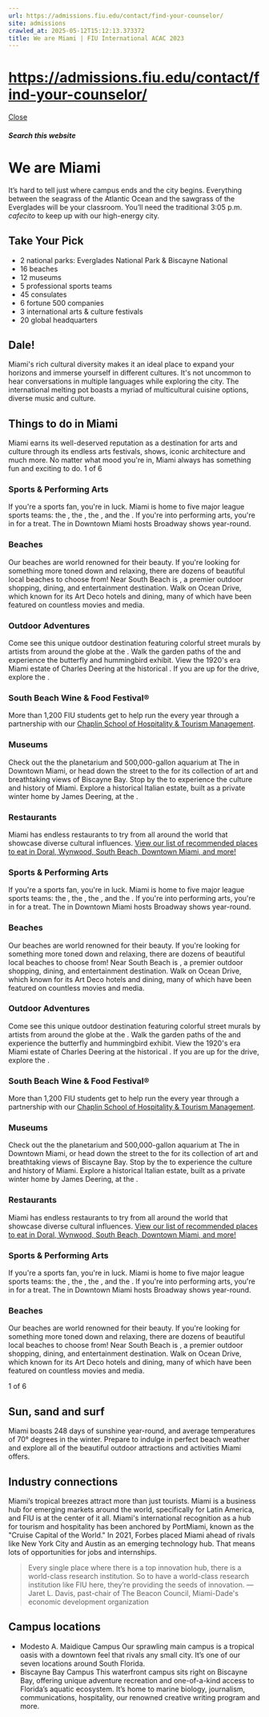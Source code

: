 ```yaml
---
url: https://admissions.fiu.edu/contact/find-your-counselor/
site: admissions
crawled_at: 2025-05-12T15:12:13.373372
title: We are Miami | FIU International ACAC 2023
---
```


# https://admissions.fiu.edu/contact/find-your-counselor/

[ Close ](https://admissions.fiu.edu/iacac2023/miami/)
##### Search this website
# We are Miami
It’s hard to tell just where campus ends and the city begins. Everything between the seagrass of the Atlantic Ocean and the sawgrass of the Everglades will be your classroom. You’ll need the traditional 3:05 p.m. _cafecito_ to keep up with our high-energy city.
## Take Your Pick
  * 2
national parks: Everglades National Park & Biscayne National
  * 16
beaches
  * 12
museums
  * 5
professional sports teams
  * 45
consulates
  * 6
fortune 500 companies
  * 3
international arts & culture festivals
  * 20
global headquarters


## Dale!
Miami's rich cultural diversity makes it an ideal place to expand your horizons and immerse yourself in different cultures. It's not uncommon to hear conversations in multiple languages while exploring the city. The international melting pot boasts a myriad of multicultural cuisine options, diverse music and culture.
## Things to do in Miami
Miami earns its well-deserved reputation as a destination for arts and culture through its endless arts festivals, shows, iconic architecture and much more.
No matter what mood you're in, Miami always has something fun and exciting to do.
1 of 6
### Sports & Performing Arts
If you're a sports fan, you're in luck. Miami is home to five major league sports teams: the , the , the , and the .
If you're into performing arts, you're in for a treat. The in Downtown Miami hosts Broadway shows year-round.
### Beaches
Our beaches are world renowned for their beauty. If you're looking for something more toned down and relaxing, there are dozens of beautiful local beaches to choose from! Near South Beach is , a premier outdoor shopping, dining, and entertainment destination. Walk on Ocean Drive, which known for its Art Deco hotels and dining, many of which have been featured on countless movies and media.
### Outdoor Adventures
Come see this unique outdoor destination featuring colorful street murals by artists from around the globe at the . Walk the garden paths of the and experience the butterfly and hummingbird exhibit. View the 1920's era Miami estate of Charles Deering at the historical . If you are up for the drive, explore the .
### South Beach Wine & Food Festival®
More than 1,200 FIU students get to help run the every year through a partnership with our [Chaplin School of Hospitality & Tourism Management](https://hospitality.fiu.edu/). 
### Museums
Check out the the planetarium and 500,000-gallon aquarium at The in Downtown Miami, or head down the street to the for its collection of art and breathtaking views of Biscayne Bay. Stop by the to experience the culture and history of Miami. Explore a historical Italian estate, built as a private winter home by James Deering, at the .
### Restaurants
Miami has endless restaurants to try from all around the world that showcase diverse cultural influences. [View our list of recommended places to eat in Doral, Wynwood, South Beach, Downtown Miami, and more!](https://admissions.fiu.edu/iacac2023/miami/restaurants/index.html)
### Sports & Performing Arts
If you're a sports fan, you're in luck. Miami is home to five major league sports teams: the , the , the , and the .
If you're into performing arts, you're in for a treat. The in Downtown Miami hosts Broadway shows year-round.
### Beaches
Our beaches are world renowned for their beauty. If you're looking for something more toned down and relaxing, there are dozens of beautiful local beaches to choose from! Near South Beach is , a premier outdoor shopping, dining, and entertainment destination. Walk on Ocean Drive, which known for its Art Deco hotels and dining, many of which have been featured on countless movies and media.
### Outdoor Adventures
Come see this unique outdoor destination featuring colorful street murals by artists from around the globe at the . Walk the garden paths of the and experience the butterfly and hummingbird exhibit. View the 1920's era Miami estate of Charles Deering at the historical . If you are up for the drive, explore the .
### South Beach Wine & Food Festival®
More than 1,200 FIU students get to help run the every year through a partnership with our [Chaplin School of Hospitality & Tourism Management](https://hospitality.fiu.edu/). 
### Museums
Check out the the planetarium and 500,000-gallon aquarium at The in Downtown Miami, or head down the street to the for its collection of art and breathtaking views of Biscayne Bay. Stop by the to experience the culture and history of Miami. Explore a historical Italian estate, built as a private winter home by James Deering, at the .
### Restaurants
Miami has endless restaurants to try from all around the world that showcase diverse cultural influences. [View our list of recommended places to eat in Doral, Wynwood, South Beach, Downtown Miami, and more!](https://admissions.fiu.edu/iacac2023/miami/restaurants/index.html)
### Sports & Performing Arts
If you're a sports fan, you're in luck. Miami is home to five major league sports teams: the , the , the , and the .
If you're into performing arts, you're in for a treat. The in Downtown Miami hosts Broadway shows year-round.
### Beaches
Our beaches are world renowned for their beauty. If you're looking for something more toned down and relaxing, there are dozens of beautiful local beaches to choose from! Near South Beach is , a premier outdoor shopping, dining, and entertainment destination. Walk on Ocean Drive, which known for its Art Deco hotels and dining, many of which have been featured on countless movies and media.


1 of 6
## Sun, sand and surf
Miami boasts 248 days of sunshine year-round, and average temperatures of 70° degrees in the winter. Prepare to indulge in perfect beach weather and explore all of the beautiful outdoor attractions and activities Miami offers.
## Industry connections
Miami’s tropical breezes attract more than just tourists.
Miami is a business hub for emerging markets around the world, specifically for Latin America, and FIU is at the center of it all.
Miami's international recognition as a hub for tourism and hospitality has been anchored by PortMiami, known as the "Cruise Capital of the World."
In 2021, Forbes placed Miami ahead of rivals like New York City and Austin as an emerging technology hub. That means lots of opportunities for jobs and internships.
> Every single place where there is a top innovation hub, there is a world-class research institution. So to have a world-class research institution like FIU here, they’re providing the seeds of innovation.
> —Jaret L. Davis, past-chair of The Beacon Council, Miami-Dade's economic development organization
## Campus locations
  * Modesto A. Maidique Campus
Our sprawling main campus is a tropical oasis with a downtown feel that rivals any small city. It’s one of our seven locations around South Florida.
  * Biscayne Bay Campus
This waterfront campus sits right on Biscayne Bay, offering unique adventure recreation and one-of-a-kind access to Florida’s aquatic ecosystem. It’s home to marine biology, journalism, communications, hospitality, our renowned creative writing program and more.



